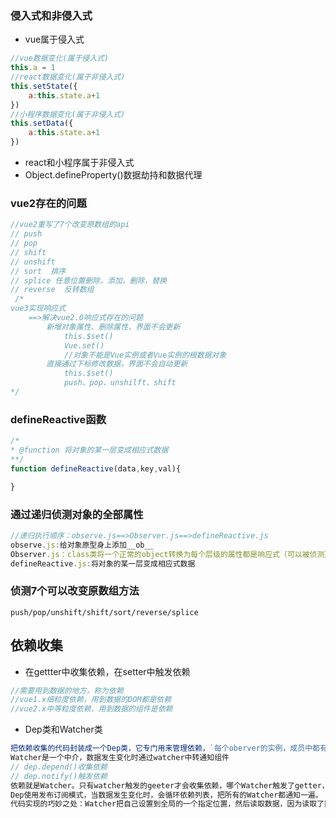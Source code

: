 ### 侵入式和非侵入式
+ vue属于侵入式
```js
//vue数据变化(属于侵入式)
this.a = 1
//react数据变化(属于非侵入式)
this.setState({
    a:this.state.a+1
})
//小程序数据变化(属于非侵入式)
this.setData({
    a:this.state.a+1
})
```
+ react和小程序属于非侵入式
+ Object.defineProperty()数据劫持和数据代理


### vue2存在的问题
```js
//vue2重写了7个改变原数组的api
// push
// pop
// shift
// unshift
// sort  排序
// splice 任意位置删除，添加，删除，替换
// reverse  反转数组
 /*
vue3实现响应式
    ==>解决vue2.0响应式存在的问题
        新增对象属性、删除属性，界面不会更新
            this.$set()
            Vue.set()
            //对象不能是Vue实例或者Vue实例的根数据对象
        直接通过下标修改数据，界面不会自动更新
            this.$set()
            push、pop、unshilft、shift
*/
```


### defineReactive函数
```js
/*
* @function 将对象的某一层变成相应式数据
**/
function defineReactive(data,key,val){

}
```

### 通过递归侦测对象的全部属性
```js
//递归执行顺序：observe.js==>Observer.js==>defineReactive.js
observe.js:给对象原型身上添加__ob__
Observer.js：class类将一个正常的object转换为每个层级的属性都是响应式（可以被侦测）的
defineReactive.js:将对象的某一层变成相应式数据
```

### 侦测7个可以改变原数组方法
```
push/pop/unshift/shift/sort/reverse/splice
```

## 依赖收集
* 在gettter中收集依赖，在setter中触发依赖
```js
//需要用到数据的地方，称为依赖
//vue1.x细粒度依赖，用到数据的DOM都是依赖
//vue2.x中等粒度依赖，用到数据的组件是依赖


```
+ Dep类和Watcher类
```js
把依赖收集的代码封装成一个Dep类，它专门用来管理依赖，`每个oberver的实例，成员中都有一个Dep实例`
Watcher是一个中介，数据发生变化时通过watcher中转通知组件
// dep.depend()收集依赖
// dep.notify()触发依赖
依赖就是Watcher。只有watcher触发的geeter才会收集依赖，哪个Watcher触发了getter，就把哪个Watcher收集到Dep中。
Dep使用发布订阅模式，当数据发生变化时，会循环依赖列表，把所有的Watcher都通知一遍。
代码实现的巧妙之处：Watcher把自己设置到全局的一个指定位置，然后读取数据，因为读取了数据，所以会触发这个数据的getter。在getter中就能得到当前正在读取数据的Watcher,并把这个Watcher收集到Dep中。
```
